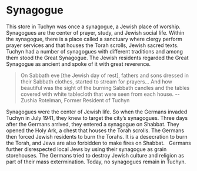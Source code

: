# Synagogue

This store in Tuchyn was once a synagogue, a Jewish place of worship. Synagogues are the center of prayer, study, and Jewish social life. Within the synagogue, there is a place called a sanctuary where clergy perform prayer services and that houses the Torah scrolls, Jewish sacred texts. Tuchyn had a number of synagogues with different traditions and among them stood the Great Synagogue. The Jewish residents regarded the Great Synagogue as ancient and spoke of it with great reverence.

> On Sabbath eve [the Jewish day of rest], fathers and sons dressed in their Sabbath clothes, started to stream for prayers… And how beautiful was the sight of the burning Sabbath candles and the tables covered with white tablecloth that were seen from each house. 
--Zushia Rotelman, Former Resident of Tuchyn

Synagogues were the center of Jewish life. So when the Germans invaded Tuchyn in July 1941, they knew to target the city’s synagogues. Three days after the Germans arrived, they entered a synagogue on Shabbat. They opened the Holy Ark, a chest that houses the Torah scrolls. The Germans then forced Jewish residents to burn the Torahs. It is a desecration to burn the Torah, and Jews are also forbidden to make fires on Shabbat.
 
Germans further disrespected local Jews by using their synagogue as grain storehouses. The Germans tried to destroy Jewish culture and religion as part of their mass extermination. Today, no synagogues remain in Tuchyn.


